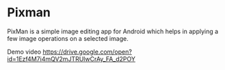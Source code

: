 # Pixman
PixMan is a simple image editing app for Android which helps in applying a few image operations on a selected image. 

Demo video https://drive.google.com/open?id=1Ezf4M7i4mQV2mJTRUlwCrAy_FA_d2POY

